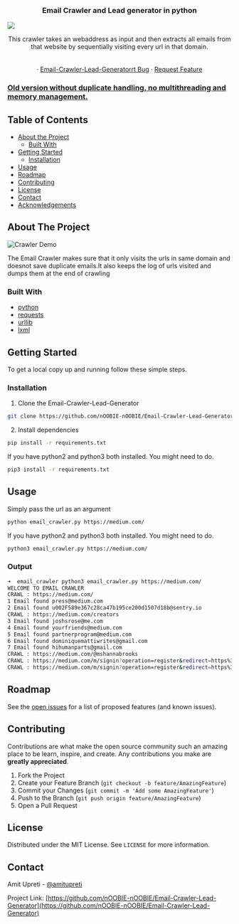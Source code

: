 <br />
<p align="center">
  <a href="https://github.com/nOOBIE-nOOBIE/Email-Crawler-Lead-Generator">
  </a>

  <h3 align="center">Email Crawler and Lead generator in python</h3>
<img src="https://snipboard.io/Ba9Ing.jpg"></img>
<p align="center">
    This crawler takes an webaddress as input and then extracts all emails from that website by sequentially visiting every url in that domain.
    <br />
    <a href="https://github.com/nOOBIE-nOOBIE/Email-Crawler-Lead-Generator"></a>
    <br />
    <br />
    <a href="https://github.com/nOOBIE-nOOBIE/Email-Crawler-Lead-Generator#about-the-project"></a>
    ·
    <a href="https://github.com/nOOBIE-nOOBIE/Email-Crawler-Lead-Generator/issues">Email-Crawler-Lead-Generatorrt Bug</a>
    ·
    <a href="https://github.com/nOOBIE-nOOBIE/Email-Crawler-Lead-Generator/issues">Request Feature</a>
  </p>
</p>

### [Old version without duplicate handling, no multithreading and memory management.](https://github.com/amitupreti/Email-Crawler-Lead-Generator/tree/old)


<!-- TABLE OF CONTENTS -->

## Table of Contents

* [About the Project](#about-the-project)
  * [Built With](#built-with)
* [Getting Started](#getting-started)
  * [Installation](#installation)
* [Usage](#usage)
* [Roadmap](#roadmap)
* [Contributing](#contributing)
* [License](#license)
* [Contact](#contact)
* [Acknowledgements](#acknowledgements)



<!-- ABOUT THE PROJECT -->
## About The Project

![Crawler Demo](https://media.giphy.com/media/VGtDkE48N9WtMnqQiV/giphy.gif)


The Email Crawler makes sure that it only visits the urls in same domain and doesnot save duplicate emails.It also keeps the log of urls visited and dumps them at the end of crawling



### Built With

* [python](https://www.python.org/)
* [requests](https://3.python-requests.org/)
* [urllib](https://docs.python.org/3/library/urllib.parse.html#)
*  [lxml](https://lxml.de/)



<!-- GETTING STARTED -->
## Getting Started

To get a local copy up and running follow these simple steps.

### Installation
 
1. Clone the Email-Crawler-Lead-Generator
```sh
git clone https://github.com/nOOBIE-nOOBIE/Email-Crawler-Lead-Generator.git
```
2. Install dependencies

```sh
pip install -r requirements.txt
```

If you have python2 and python3 both installed. You might need to do.

```sh
pip3 install -r requirements.txt
```



<!-- USAGE EXAMPLES -->
## Usage

Simply pass the url as an argument
```sh
python email_crawler.py https://medium.com/
```

If you have python2 and python3 both installed. You might need to do.
```sh
python3 email_crawler.py https://medium.com/
```

  ### Output
  ```sh
  ➜  email_crawler python3 email_crawler.py https://medium.com/
WELCOME TO EMAIL CRAWLER
CRAWL : https://medium.com/
 1 Email found press@medium.com
 2 Email found u002F589e367c28ca47b195ce200d1507d18b@sentry.io
CRAWL : https://medium.com/creators
 3 Email found joshsrose@me.com
 4 Email found yourfriends@medium.com
 5 Email found partnerprogram@medium.com
 6 Email found dominiquemattiwrites@gmail.com
 7 Email found hihumanparts@gmail.com
CRAWL : https://medium.com/@mshannabrooks
CRAWL : https://medium.com/m/signin?operation=register&redirect=https%3A%2F%2Fmedium.com%2F%40mshannabrooks&source=listing-----5f0204823a1e---------------------bookmark_sidebar-
CRAWL : https://medium.com/m/signin?operation=register&redirect=https%3A%2F%2Fmedium.com%2F%40mshannabrooks&source=-----e5d9a7ef4033----6------------------

```

<!-- ROADMAP -->
## Roadmap

See the [open issues](https://github.com/nOOBIE-nOOBIE/Email-Crawler-Lead-Generator/issues) for a list of proposed features (and known issues).



<!-- CONTRIBUTING -->
## Contributing

Contributions are what make the open source community such an amazing place to be learn, inspire, and create. Any contributions you make are **greatly appreciated**.

1. Fork the Project
2. Create your Feature Branch (`git checkout -b feature/AmazingFeature`)
3. Commit your Changes (`git commit -m 'Add some AmazingFeature'`)
4. Push to the Branch (`git push origin feature/AmazingFeature`)
5. Open a Pull Request



<!-- LICENSE -->
## License

Distributed under the MIT License. See `LICENSE` for more information.



<!-- CONTACT -->
## Contact

Amit Upreti - [@amitupreti](https://www.linkedin.com/in/amitupreti/)

Project Link: [https://github.com/nOOBIE-nOOBIE/Email-Crawler-Lead-Generator](https://github.com/nOOBIE-nOOBIE/Email-Crawler-Lead-Generator)


